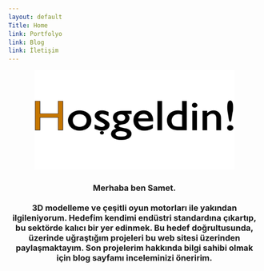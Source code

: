 ```yaml
---
layout: default
Title: Home
link: Portfolyo
link: Blog
link: İletişim
---
```

<p align="center">
  <img width="400" height="200" src="/images/welcomemessage-tr-large.png">
</p>
<h3><center>Merhaba ben Samet. 
<br/> 
<br/> 
3D modelleme ve çeşitli oyun motorları ile yakından ilgileniyorum. Hedefim kendimi endüstri standardına çıkartıp, bu sektörde kalıcı bir yer edinmek. Bu hedef doğrultusunda, üzerinde uğraştığım projeleri bu web sitesi üzerinden paylaşmaktayım. Son projelerim hakkında bilgi sahibi olmak için blog sayfamı inceleminizi öneririm. </center></h3> 
